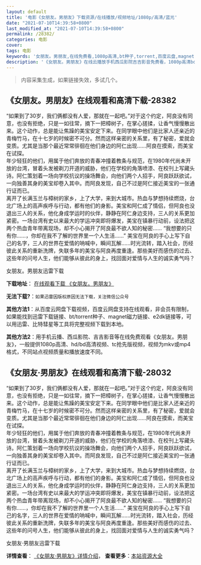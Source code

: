 ```yaml
---
layout: default
title: '电影《女朋友。男朋友》下载资源/在线播放/视频地址/1080p/高清/蓝光'
date: "2021-07-10T14:39:58+0800"
last_modified_at: "2021-07-10T14:39:58+0800"
permalink: /28382/
categories: 电影
cover:
tags: 电影
keywords: '女朋友。男朋友,在线免费看,1080p高清,bt种子,torrent,百度云盘,magnet,磁力链,迅雷下载资源'
description: '《女朋友。男朋友》在线云播放手机西瓜影院吉吉影音免费看，1080p高清bd/hd未删减完整版和tc抢先枪版，mkv/mp4格式，附带bt/torrent种子、magnet/磁力链、百度云盘、网盘资源迅雷下载链接'
---
```


>内容采集生成，如果链接失效，多试几个。


## 《女朋友。男朋友》在线观看和高清下载-28382

“如果到了30岁，我们俩都没有人爱，那就在一起吧。&rdquo;对于这个约定，阿良没有同意，也没有拒绝，只是一如往常，摘下一把樟树子，在掌心搓揉，让香气慢慢散出来。这个动作，总是能让焦躁的美宝安定下来。在同学眼中他们是比家人还亲近的青梅竹马，在十七岁的时候密不可分。然而这样亲密的关系里，有了秘密，爱就会变质。尤其是当那个最近常常徘徊在他们身边的阿仁出现&hellip;…阿良在摸索，而美宝在试探。<br />年少轻狂的他们，用属于他们奔放的青春冲撞着教条与规范，在1980年代尚未开放的台湾，冒着头发被剃刀开道的威胁，他们在学校的角落喷漆、在校刊上写藏头诗。阿仁策划着一场向学校抗议的操场舞会，向他们两个人招手，阿良跃跃欲试，一向独善其身的美宝却卷入其中。而阿良发现，自己不过是阿仁接近美宝的一张通行证而已。<br />离开了长满玉兰与樟树的家乡，上了大学，来到大城市。热血与梦想持续燃烧，台北广场上的高声疾呼与行动，都有他们的身影。美宝和阿仁成了情侣，但阿良也没退出三人的关系，他化身成学运时的伙伴，静静在阿仁身边支持，三人的关系更加紧密。一场台湾有史以来最大的学运冲突即将爆发，美宝在镇暴行动前，设法把这两个热血青年带离现场，却不小心揭开了阿良最不欲人知的秘密&hellip;… “我想要的只有你&hellip;…，你却在我不了解的世界里一个人生活……” 美宝在阿良的手心上写下自己的名字，三人的世界在爱情的呐喊中，瞬间瓦解……时光流转，踏入社会，历经彼此关系的重新洗牌，失联多年的美宝与阿良再度重逢。那些美好而感伤的过去、这些年的问号人生，他们能够从彼此的身上，找回面对爱情与人生的诚实勇气吗？


女朋友。男朋友迅雷下载

**下载地址**： [在线观看下载 《女朋友。男朋友》](https://www.993dy.com//vod-detail-id-20123.html) 


**无法下载?**：`如果迅雷因版权原因无法下载，关注微信公众号 `

**其他方法1**：从百度云网盘下载视频，百度云网盘支持在线观看，非会员有限制，如果能找到迅雷下载链接、bt/torrent种子、magnet磁力链接、e2dk链接等，可以用迅雷、比特彗星等工具将完整视频下载到本地。

**其他方法2**：用手机云播、西瓜影院、吉吉影音等在线免费观看《女朋友。男朋友》，一般提供1080p高清、hd/bd高清视频、tc抢先版视频，视频为mkv或mp4格式，不同站点视频质量和播放速度不同。


## 《女朋友·男朋友》在线观看和高清下载-28032

“如果到了30岁，我们俩都没有人爱，那就在一起吧。&rdquo;对于这个约定，阿良没有同意，也没有拒绝，只是一如往常，摘下一把樟树子，在掌心搓揉，让香气慢慢散出来。这个动作，总是能让焦躁的美宝安定下来。在同学眼中他们是比家人还亲近的青梅竹马，在十七岁的时候密不可分。然而这样亲密的关系里，有了秘密，爱就会变质。尤其是当那个最近常常徘徊在他们身边的阿仁出现&hellip;…阿良在摸索，而美宝在试探。<br />年少轻狂的他们，用属于他们奔放的青春冲撞着教条与规范，在1980年代尚未开放的台湾，冒着头发被剃刀开道的威胁，他们在学校的角落喷漆、在校刊上写藏头诗。阿仁策划着一场向学校抗议的操场舞会，向他们两个人招手，阿良跃跃欲试，一向独善其身的美宝却卷入其中。而阿良发现，自己不过是阿仁接近美宝的一张通行证而已。<br />离开了长满玉兰与樟树的家乡，上了大学，来到大城市。热血与梦想持续燃烧，台北广场上的高声疾呼与行动，都有他们的身影。美宝和阿仁成了情侣，但阿良也没退出三人的关系，他化身成学运时的伙伴，静静在阿仁身边支持，三人的关系更加紧密。一场台湾有史以来最大的学运冲突即将爆发，美宝在镇暴行动前，设法把这两个热血青年带离现场，却不小心揭开了阿良最不欲人知的秘密&hellip;… “我想要的只有你&hellip;…，你却在我不了解的世界里一个人生活……” 美宝在阿良的手心上写下自己的名字，三人的世界在爱情的呐喊中，瞬间瓦解……时光流转，踏入社会，历经彼此关系的重新洗牌，失联多年的美宝与阿良再度重逢。那些美好而感伤的过去、这些年的问号人生，他们能够从彼此的身上，找回面对爱情与人生的诚实勇气吗？


女朋友·男朋友迅雷下载

**详情查看**： [《女朋友·男朋友》详情介绍](/movie/28032/)， **查看更多**：[本站资源大全](/movie/t/all/)

